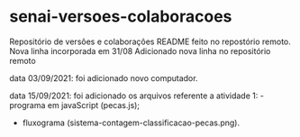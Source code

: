 # senai-versoes-colaboracoes
Repositório de versôes e colaboraçôes
README  feito no repostório remoto.
Nova linha incorporada em 31/08
Adicionado nova linha no repositório remoto

data 03/09/2021: foi adicionado novo computador.

data 15/09/2021: foi adicionado os arquivos referente a atividade 1:
 -programa em javaScript (pecas.js);
 - fluxograma (sistema-contagem-classificacao-pecas.png).

